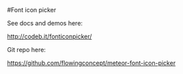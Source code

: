 #Font icon picker

See docs and demos here:

http://codeb.it/fonticonpicker/

Git repo here:

https://github.com/flowingconcept/meteor-font-icon-picker